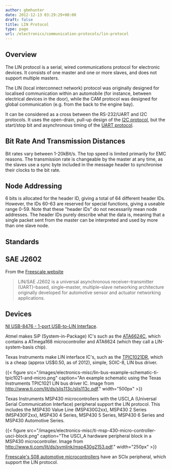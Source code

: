 ```yaml
---
author: gbmhunter
date: 2012-12-13 03:29:29+00:00
draft: false
title: LIN Protocol
type: page
url: /electronics/communication-protocols/lin-protocol
---
```


## Overview

The LIN protocol is a serial, wired communications protocol for electronic devices. It consists of one master and one or more slaves, and does not support multiple masters.

The LIN (local interconnect network) protocol was originally designed for localised communication within an automobile (for instance, between electrical devices in the door), while the CAM protocol was designed for global communication (e.g. from the back to the engine bay).

It can be considered as a cross between the RS-232/UART and I2C protocols. It uses the open-drain, pull-up design of the [I2C protocol](/electronics/circuit-design/i2c-communication), but the start/stop bit and asynchronous timing of the [UART protocol](/electronics/circuit-design/uart).

## Bit Rate And Transmission Distances

Bit rates vary between 1-20kBit/s. The top speed is limited primarily for EMC reasons. The transmission rate is changeable by the master at any time, as the slaves use a sync byte included in the message header to synchronise their clocks to the bit rate.

## Node Addressing

6 bits is allocated for the header ID, giving a total of 64 different header IDs. However, the IDs 60-63 are reserved for special functions, giving a useable range 0-59. Note that these "header IDs" do not necessarily mean node addresses. The header IDs purely describe what the data is, meaning that a single packet sent from the master can be interpreted and used by more than one slave node.

## Standards

## SAE J2602

From the [Freescale website](http://www.freescale.com/webapp/sps/site/overview.jsp?code=IFATOLIN)

> LIN/SAE J2602 is a universal asynchronous receiver–transmitter (UART)–based, single–master, multiple–slave networking architecture originally developed for automotive sensor and actuator networking applications.</blockquote>

## Devices

[NI USB-8476 - 1-port USB-to-LIN Interface](http://sine.ni.com/nips/cds/view/p/lang/en/nid/203388).

Atmel makes SiP (System-in-Package) IC's such as the [ATA6624C](http://www.atmel.com/devices/ATA6612C.aspx), which contains a ATmega168 microcontroller and ATA6624 (which they call a LIN-system-basis chip).

Texas Instruments make LIN interface IC's, such as the [TPIC1021DR](http://www.ti.com/product/TPIC1021), which is a cheap (approx US$0.50, as of 2012), simple, SOIC-8, LIN bus driver.

{{< figure src="/images/electronics-misc/lin-bus-example-schematic-ti-tpic1021-and-micro.png" caption="An example schematic using the Texas Instruments TPIC1021 LIN bus driver IC. Image from http://www.ti.com/lit/ds/slis113c/slis113c.pdf."  width="500px" >}}

Texas Instruments MSP430 microcontrollers with the USCI_A (Universal Serial Communication Interface) peripheral support the LIN protocol. This includes the MSP430 Value Line (MSP430G2xx), MSP430 2 Series (MSP430F2xx), MSP430 4 Series, MSP430 5 Series, MSP430 6 Series and MSP430 Automotive Series.

{{< figure src="/images/electronics-misc/ti-msp-430-micro-controller-usci-block.png" caption="The USCI_A hardware peripheral block in a MSP430 microcontroller. Image from http://www.ti.com/lit/ds/symlink/msp430g2153.pdf."  width="250px" >}}

[Freescale's S08 automotive microcontrollers](http://www.freescale.com/webapp/sps/site/overview.jsp?code=8BITAUTO) have an SCIx peripheral, which support the LIN protocol.
